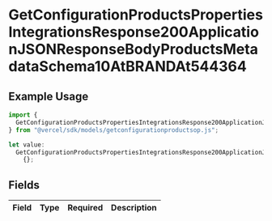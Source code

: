 # GetConfigurationProductsPropertiesIntegrationsResponse200ApplicationJSONResponseBodyProductsMetadataSchema10AtBRANDAt544364

## Example Usage

```typescript
import {
  GetConfigurationProductsPropertiesIntegrationsResponse200ApplicationJSONResponseBodyProductsMetadataSchema10AtBRANDAt544364,
} from "@vercel/sdk/models/getconfigurationproductsop.js";

let value:
  GetConfigurationProductsPropertiesIntegrationsResponse200ApplicationJSONResponseBodyProductsMetadataSchema10AtBRANDAt544364 =
    {};
```

## Fields

| Field       | Type        | Required    | Description |
| ----------- | ----------- | ----------- | ----------- |